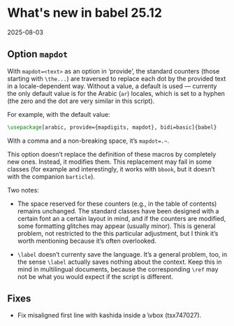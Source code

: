 # What's new in babel 25.12

2025-08-03

## Option `mapdot`

With `mapdot=<text>` as an option in ‘provide’, the standard counters
(those starting with `\the...`) are traversed to replace each dot by
the provided text in a locale-dependent way. Without a value, a default is
used — currenty the only default value is for the Arabic (`ar`) locales,
which is set to a hyphen (the zero and the dot are very similar in
this script).

For example, with the default value:
```tex
\usepackage[arabic, provide={mapdigits, mapdot}, bidi=basic]{babel}
```
With a comma and a non-breaking space, it’s `mapdot=،~`.

This option doesn’t replace the definition of these macros by
completely new ones. Instead, it modifies them. This replacement may
fail in some classes (for example and interestingly, it works with
`bbook`, but it doesn’t with the companion `barticle`).

Two notes:

* The space reserved for these counters (e.g., in the table of
  contents) remains unchanged. The standard classes have been designed
  with a certain font an a certain layout in mind, and if the counters
  are modified, some formatting glitches may appear (usually minor). This
  is general problem, not restricted to the this particular adjustment,
  but I think it’s worth mentioning because it’s often overlooked.
  
* `\label` doesn’t currenty save the language. It’s a general problem,
  too, in the sense `\label` actually saves nothing about the context.
  Keep this in mind in multilingual documents, because the corresponding
  `\ref` may not be what you would expect if the script is different.
  
## Fixes 

* Fix misaligned first line with kashida inside a \vbox (tsx747027).




